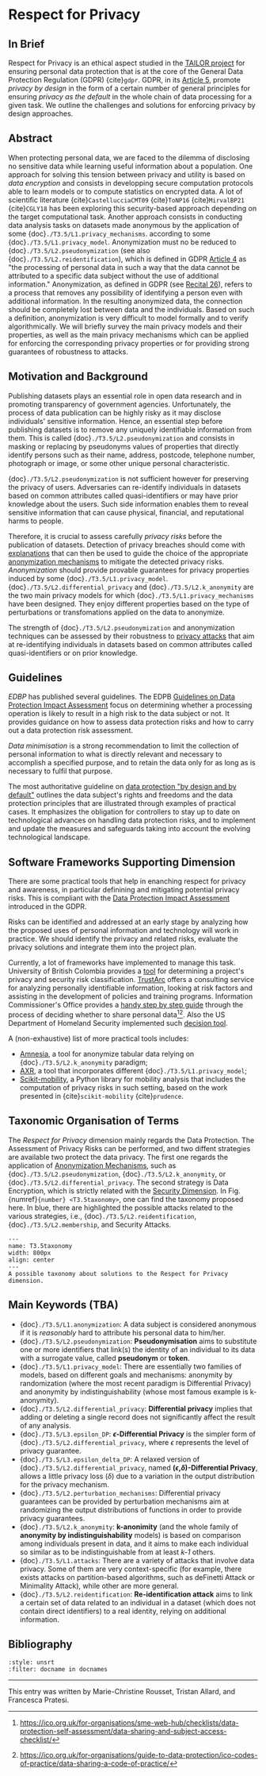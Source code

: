 # Respect for Privacy

## In Brief

Respect for Privacy is an ethical aspect studied in the <a href="https://tailor-network.eu/" target=_blank>TAILOR project</a> for ensuring personal data protection that is at the core of the General
Data Protection Regulation (GDPR) {cite}`gdpr`. GDPR, in its <a href="https://gdpr-info.eu/art-5-gdpr/" target=_blank>Article 5</a>, promote *privacy by design* in the form of a certain number of general principles for ensuring *privacy as the default* in the whole chain of data processing for a given task. We outline the challenges and solutions for enforcing privacy by design approaches.

## Abstract 

When protecting personal data, we are faced to the dilemma of disclosing no sensitive data while learning useful information about a population.
One approach for solving this tension between privacy and utility is based on *data encryption* and consists in developping secure computation protocols able to learn models or to compute statistics on encrypted data. A lot of scientific literature {cite}`CastellucciaCMT09` {cite}`ToNP16` {cite}`MirvalBP21` {cite}`CGLY18` has been exploring this security-based approach depending on the target computational task.
Another approach consists in conducting data analysis tasks on datasets made anonymous by the application of some {doc}`./T3.5/L1.privacy_mechanisms`.
according to some {doc}`./T3.5/L1.privacy_model`. Anonymization must no be reduced to {doc}`./T3.5/L2.pseudonymization` (see also {doc}`./T3.5/L2.reidentification`), which is defined in GDPR <a href="https://gdpr-info.eu/art-4-gdpr/" target=_blank>Article 4</a> as "the processing
of personal data in such a way that the data cannot be attributed to a specific data subject without the use of additional information."
Anonymization, as defined in GDPR (see <a href="https://gdpr-info.eu/recitals/no-26/" target=_blank>Recital 26</a>), refers to a process that removes any possibility of identifying a person even with additional information. In the resulting anonymized data, the connection should be completely lost between data and the individuals. Based on such a definition, anonymization is very difficult to model formally and to verify algorithmically. We will briefly survey the main privacy models and their properties, as well as the main privacy mechanisms which can be applied for enforcing the corresponding privacy properties or for providing strong guarantees of robustness to attacks.

## Motivation and Background

Publishing datasets plays an essential role in open data research and in promoting transparency of government agencies. Unfortunately, the process of data publication can be highly risky as it may disclose individuals' sensitive information. Hence, an essential step before publishing datasets is to remove any uniquely identifiable information from them. This is called {doc}`./T3.5/L2.pseudonymization` and consists in masking or replacing by pseudonyms values of properties that directly identify persons such as their name, address, postcode, telephone number, photograph or image, or some other unique personal characteristic.

{doc}`./T3.5/L2.pseudonymization` is not sufficient however for preserving the privacy of users. Adversaries can re-identify individuals in datasets based on common attributes called quasi-identifiers or may have prior knowledge about the users. Such side information enables them to reveal sensitive information that can cause physical, financial, and reputational harms to people.

Therefore, it is crucial to assess carefully *privacy risks* before the publication of datasets. Detection of privacy breaches should come with [explanations](./T3.1.md) that can then be used to guide the choice of the appropriate [anonymization mechanisms](./T3.5/L1.privacy_mechanisms.md) to mitigate the detected privacy risks. *Anonymization* should provide provable guarantees for privacy properties induced by some {doc}`./T3.5/L1.privacy_model`. {doc}`./T3.5/L2.differential_privacy` and {doc}`./T3.5/L2.k_anonymity` are the two main privacy models for which {doc}`./T3.5/L1.privacy_mechanisms` have been designed. They enjoy different properties based on the type of perturbations or transfomations applied on the data to anonymize.

The strength of {doc}`./T3.5/L2.pseudonymization` and anonymization techniques can be assessed by their robustness to [privacy attacks](./T3.5/attacks.md) that aim at re-identifying individuals in datasets based on common attributes called quasi-identifiers or on prior knowledge.

## Guidelines 

*EDBP* has published several guidelines. The EDPB <a href="https://ec.europa.eu/newsroom/article29/items/611236" target=_blank>Guidelines on Data Protection Impact Assessment</a>
focus on determining whether a processing operation is likely to result in a high risk to the data subject or not. It provides guidance on how to assess data protection risks and how to carry out a data protection risk assessment.

*Data minimisation* is a strong recommendation to limit the collection of personal information to what is directly relevant and necessary to accomplish a specified purpose, and to retain the data only for as long as is necessary to fulfil that purpose.

The most authoritative guideline on <a href="https://edpb.europa.eu/our-work-tools/our-documents/guidelines/guidelines-42019-article-25-data-protection-design-and" target=_blank>data protection "by design and by default"</a> outlines the data subject's rights and freedoms and the data protection principles that are illustrated through examples of practical cases. It emphasizes the obligation for controllers to stay up to date on technological advances on handling data protection risks, and to implement and update the measures and safeguards taking into account the evolving technological landscape.

## Software Frameworks Supporting Dimension

There are some practical tools that help in enanching respect for privacy and awareness, in particular definining and mitigating potential privacy risks.
This is compliant with the <a href="https://gdpr-info.eu/art-35-gdpr/" target=_blank>Data Protection Impact Assessment</a> introduced in the GDPR.

Risks can be identified and addressed at an early stage by analyzing how the proposed uses of personal information and technology will work in practice. We should identify the privacy and related risks, evaluate the privacy solutions and integrate them into the project plan. <!-- missing citation: Information Commissioner’s Office. Conducting privacy impact assessments code
of practice, 2017. https://ico.org.uk/media/for-organisations/documents/1595/pia-code-of-practice.pdf -->

Currently, a lot of frameworks have implemented to manage this task. University of British Colombia provides a <a href="https://privacymatters.ubc.ca/privacy-impact-assessment" target=_blank>tool</a> for determining a project's privacy and security risk classification. <a href="https://trustarc.com/" target=_blank>TrustArc</a> offers a consulting service for analyzing personally identifiable information, looking at risk factors and assisting in the development of policies and training programs. Information Commissioner's Office provides a <a href="https://ico.org.uk/for-organisations/sme-web-hub/checklists/data-protection-self-assessment/" target=_blank>handy step by step guide</a> through the process of deciding whether to share personal data[^ICO1][^ICO2]. Also the US Department of Homeland Security implemented such <a href="https://www.dhs.gov/privacy-impact-assessments" target=_blank>decision tool</a>.

A (non-exhaustive) list of more practical tools includes:
* <a href="https://amnesia.openaire.eu/" target=_blank>Amnesia</a>, a tool for anonymize tabular data relying on {doc}`./T3.5/L2.k_anonymity` paradigm;
* <a href="https://arx.deidentifier.org/anonymization-tool/" target=_blank>AXR</a>, a tool that incorporates different {doc}`./T3.5/L1.privacy_model`;
* <a href="https://github.com/scikit-mobility/scikit-mobility" target=_blank>Scikit-mobility</a>, a Python library for mobility analysis that includes the computation of privacy risks in such setting, based on the work presented in {cite}`scikit-mobility` {cite}`prudence`.


[^ICO1]: https://ico.org.uk/for-organisations/sme-web-hub/checklists/data-protection-self-assessment/data-sharing-and-subject-access-checklist/
[^ICO2]: https://ico.org.uk/for-organisations/guide-to-data-protection/ico-codes-of-practice/data-sharing-a-code-of-practice/

## Taxonomic Organisation of Terms

The *Respect for Privacy* dimension mainly regards the Data Protection. The Assessment of Privacy Risks can be performed, and two diffent strategies are available two protect the data privacy. The first one regards the application of [Anonymization Mechanisms](./T3.5/L1.privacy_mechanisms.md), such as {doc}`./T3.5/L2.pseudonymization`, {doc}`./T3.5/L2.k_anonymity`, or {doc}`./T3.5/L2.differential_privacy`. The second strategy is Data Encryption, which is strictly related with the [Security Dimension](./T3.2.md).
In Fig. {numref}`{number} <T3.5taxonomy>`, one can find the taxonomy proposed here. In blue, there are highlighted the possible attacks related to the various strategies, i.e., {doc}`./T3.5/L2.reidentification`, {doc}`./T3.5/L2.membership`, and Security Attacks.

```{figure} ./T3.5/TAILOR_fig_privacy_blue.png
---
name: T3.5taxonomy
width: 800px
align: center
---
A possible taxonomy about solutions to the Respect for Privacy dimension.
```




## Main Keywords (TBA)

- {doc}`./T3.5/L1.anonymization`: A data subject is considered anonymous if it is *reasonably* hard to attribute his personal data to him/her.
- {doc}`./T3.5/L2.pseudonymization`: **Pseudonymisation** aims to substitute one or more identifiers that link(s) the identity of an individual to its data with a surrogate value, called **pseudonym** or **token**.
- {doc}`./T3.5/L1.privacy_model`: There are essentially two families of models, based on different goals and mechanisms: anonymity by randomization (where the most recent paradigm is Differential Privacy) and anonymity by indistinguishability (whose most famous example is k-anonymity).
- {doc}`./T3.5/L2.differential_privacy`: **Differential privacy** implies that adding or deleting a single record does not significantly affect the result of any analysis.
- {doc}`./T3.5/L3.epsilon_DP`: **$\epsilon$-Differential Privacy** is the simpler form of {doc}`./T3.5/L2.differential_privacy`, where $\epsilon$ represents the level of privacy guarantee.
- {doc}`./T3.5/L3.epsilon_delta_DP`: A relaxed version of {doc}`./T3.5/L2.differential_privacy`, named **($\epsilon$,$\delta$)-Differential Privacy**, allows a little privacy loss ($\delta$) due to a variation in the output distribution for the privacy mechanism.
- {doc}`./T3.5/L2.perturbation_mechanisms`: Differential privacy guarantees can be provided by perturbation mechanisms aim at randomizing the output distributions of functions in order to provide privacy guarantees.
- {doc}`./T3.5/L2.k_anonymity`: **k-anonimity** (and the whole family of **anonymity by indistinguishability** models) is based on comparison among individuals present in data, and it aims to make each individual so similar as to be indistinguishable from at least *k-1* others.
- {doc}`./T3.5/L1.attacks`: There are a variety of attacks that involve data privacy. Some of them are very context-specific (for example, there exists attacks on partition-based algorithms, such as deFinetti Attack or Minimality Attack), while other are more general.
- {doc}`./T3.5/L2.reidentification`: **Re-identification attack** aims to link a certain set of data related to an individual in a dataset (which does not contain direct identifiers) to a real identity, relying on additional information.

## Bibliography

```{bibliography}
:style: unsrt
:filter: docname in docnames
```

---

This entry was written by Marie-Christine Rousset, Tristan Allard, and Francesca Pratesi.

